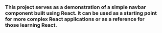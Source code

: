 ### This project serves as a demonstration of a simple navbar component built using React. It can be used as a starting point for more complex React applications or as a reference for those learning React.
